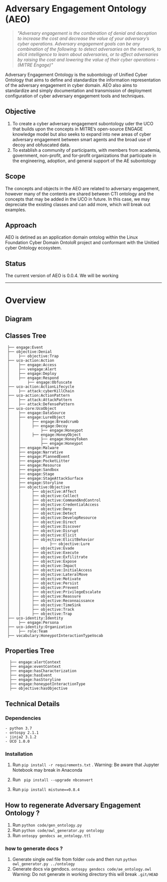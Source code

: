 # Adversary Engagement Ontology (AEO) #

>*"Adversary engagement is the combination of denial and
deception to increase the cost and decrease the value of your
adversary’s cyber operations. Adversary engagement goals can
be any combination of the following: to detect adversaries on
the network, to elicit intelligence to learn about adversaries,
or to affect adversaries by raising the cost and lowering the
value of their cyber operations - (MITRE Engage)"*

Adversary Engagement Ontology is the subontology of Unified Cyber Ontology that aims to define and standardize the information representation of the adversary engagement in cyber domain. AEO also aims to standardize and simply documentation and transmission of deployment configuration of cyber adversary engagement tools and techniques.  


## Objective ##

1.  To create a cyber adversary engagement subontology uder the UCO that  builds upon the concepts in MITRE’s open-source ENGAGE knowledge model but also seeks to expand into new areas of cyber adversary engagement between smart agents and the broad use of decoy and obfuscated data. 
2.  To establish a community of participants, with members from academia, government, non-profit, and for-profit organizations that participate in the engineering, adoption, and general support of the AE subontology

## Scope ##
The concepts and objects in the AEO are related to adversary engagement, however many of the contents are shared between CTI ontology and the concepts that may be added in the UCO in future. 
In this case, we may depreciate the existing classes and can add more, which will break out examples. 


## Approach ##

AEO is detined as an application domain ontolog within the Linux Foundation Cyber Domain OntoloR project and conformant with the Unitied cyber Ontology ecosystem.

## Status ##
The current version of AEO is 0.0.4. We will be working



- - - - 

# Overview #

## Diagram ##


## Classes Tree ##
 ```
  ├── engage:Event
  ├── objective:Denial
  │    ├── objective:Trap
  ├── uco-action:Action
  │    ├── engage:Access
  │    ├── vengage:Alert
  │    ├── engage:Deploy
  │    ├── engage:Respond
  │        ├── engage:Obfuscate
  ├── uco-action:ActionLifecycle
  │    ├── attack:cyberKillChain
  ├── uco-action:ActionPattern
  │    ├── attack:AttackPattern
  │    ├── attack:DefensePattern
  ├── uco-core:UcoObject
  │    ├── engage:DataSource
  │    ├── engage:LureObject
  │    │     ├── engage:Breadcrumb
  │    │     ├── engage:Decoy
  │    │         ├── engage:Honeypot
  │    │     ├── engage:HoneyObject
  │    │         ├── engage:HoneyToken
  │    │         ├── engage:Honeypot
  │    ├── engage:Malware
  │    ├── engage:Narrative
  │    ├── engage:PlannedEvent
  │    ├── engage:PocketLitter
  │    ├── engage:Resource
  │    ├── engage:Sandbox
  │    ├── engage:Stage
  │    ├── engage:StageAttackSurface
  │    ├── engage:Storyline
  │    ├── objective:Objective
  │    |     ├── objective:Affect
  │    │     ├── objective:Collect
  │    │     ├── objective:CommandAndControl
  │    │     ├── objective:CredentialAccess
  │    │     ├── objective:Deny
  │    │     ├── objective:Detect
  │    │     ├── objective:DevelopResource
  │    │     ├── objective:Direct
  │    │     ├── objective:Discover
  │    │     ├── objective:Disrupt
  │    │     ├── objective:Elicit
  │    │     ├── objective:ElicitBehavior
  │    │     │       ├── objective:Lure
  │    │     ├── objective:Evade
  │    │     ├── objective:Execute
  │    │     ├── objective:Exfilitrate
  │    │     ├── objective:Expose
  │    │     ├── objective:Impact
  │    │     ├── objective:InitialAccess
  │    │     ├── objective:LateralMove
  │    │     ├── objective:Motivate
  │    │     ├── objective:Persist
  │    │     ├── objective:Prevent
  │    │     ├── objective:PrivilegeEscalate
  │    │     ├── objective:Reassure
  │    │     ├── objective:Reconnaissance
  │    │     ├── objective:TimeSink
  │    │     ├── objective:Track
  │    │     ├── objective:Trap
  ├── uco-identity:Identity
  │    ├── engage:Persona
  ├── uco-identity:Organization
  │    ├── role:Team
  ├── vocabulary:HoneypotInteractionTypeVocab
```

## Properties Tree ##
```
  ├── engage:alertContext
  ├── engage:eventContext
  ├── engage:hasCharacterization
  ├── engage:hasEvent
  ├── engage:hasStoryline
  ├── engage:honeypotInteractionType
  ├── objective:hasObjective
```


## Technical Details ## 


### Dependencies ###
```
- python 3.7 
- ontospy 2.1.1
- jinja2 3.1.2
- UCO 1.0.0

```

### Installation ###

1. Run ``` pip install -r requirements.txt ``` . 
Warning:  Be aware that Jupyter Notebook may break in Anaconda

2. Run ``` pip install --upgrade nbconvert``` 
3. Run ```pip install mistune==0.8.4```


## How to regenerate Adversary Engagement Ontology ? 
1. Run `python code/gen_ontology.py`
2. Run `python code/owl_generator.py ontology`
3. Run `ontospy gendocs ae_ontology.ttl`

### how to generate docs ? ###
1. Generate single owl file from folder `code` and then run `python owl_generator.py ../ontology`
2. Generate docs via gendocs. `ontospy gendocs code/ae_ontology.owl` Warning: Do not generate in working directory this will break `.git/HEAD`

